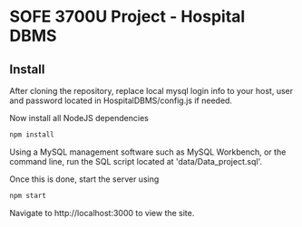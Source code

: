 # SOFE 3700U Project -  Hospital DBMS

## Install

After cloning the repository, replace local mysql login info to your host, user and password located 
in HospitalDBMS/config.js if needed.

Now install all NodeJS dependencies

```bash
npm install
```

Using a MySQL management software such as MySQL Workbench, or the command line,
run the SQL script located at 'data/Data_project.sql'.

Once this is done, start the server using

```bash
npm start
```

Navigate to http://localhost:3000 to view the site.